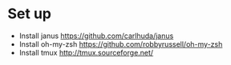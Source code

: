 # Set up
- Install janus https://github.com/carlhuda/janus
- Install oh-my-zsh https://github.com/robbyrussell/oh-my-zsh
- Install tmux http://tmux.sourceforge.net/
